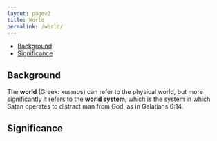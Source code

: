 ```yaml
---
layout: pagev2
title: World
permalink: /world/
---
```

- [Background](#background)
- [Significance](#significance)

## Background

The **world** (Greek: kosmos) can refer to the physical world, but more significantly it refers to the **world system**, which is the system in which Satan operates to distract man from God, as in Galatians 6:14.

## Significance
